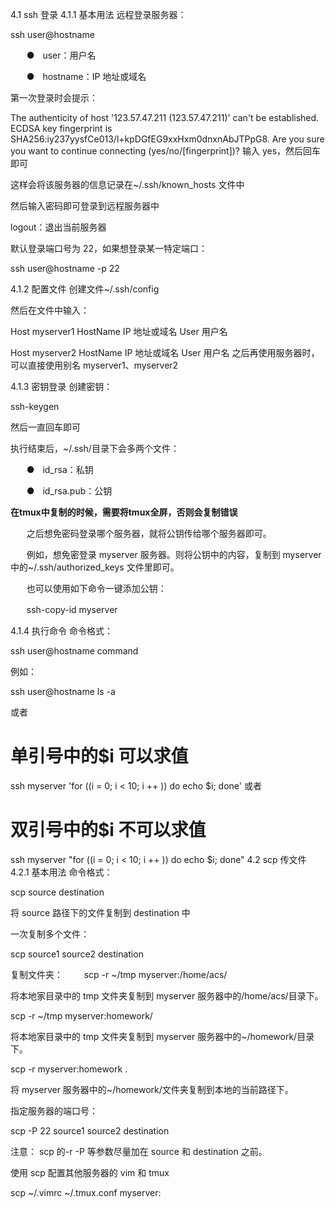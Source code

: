 4.1 ssh 登录
4.1.1 基本用法
远程登录服务器：

ssh user@hostname

ㅤㅤ●ㅤuser：用户名

ㅤㅤ●ㅤhostname：IP 地址或域名

第一次登录时会提示：

The authenticity of host '123.57.47.211 (123.57.47.211)' can't be established.
ECDSA key fingerprint is SHA256:iy237yysfCe013/l+kpDGfEG9xxHxm0dnxnAbJTPpG8.
Are you sure you want to continue connecting (yes/no/[fingerprint])?
输入 yes，然后回车即可

这样会将该服务器的信息记录在~/.ssh/known_hosts 文件中

然后输入密码即可登录到远程服务器中

logout：退出当前服务器

默认登录端口号为 22，如果想登录某一特定端口：

ssh user@hostname -p 22

4.1.2 配置文件
创建文件~/.ssh/config

然后在文件中输入：

Host myserver1
HostName IP 地址或域名
User 用户名

Host myserver2
HostName IP 地址或域名
User 用户名
之后再使用服务器时，可以直接使用别名 myserver1、myserver2

4.1.3 密钥登录
创建密钥：

ssh-keygen

然后一直回车即可

执行结束后，~/.ssh/目录下会多两个文件：

ㅤㅤ●ㅤid_rsa：私钥

ㅤㅤ●ㅤid_rsa.pub：公钥

**在tmux中复制的时候，需要将tmux全屏，否则会复制错误**

ㅤㅤ之后想免密码登录哪个服务器，就将公钥传给哪个服务器即可。

ㅤㅤ例如，想免密登录 myserver 服务器。则将公钥中的内容，复制到 myserver 中的~/.ssh/authorized_keys 文件里即可。

ㅤㅤ也可以使用如下命令一键添加公钥：

ㅤㅤssh-copy-id myserver

4.1.4 执行命令
命令格式：

ssh user@hostname command

例如：

ssh user@hostname ls -a

或者

# 单引号中的$i 可以求值

ssh myserver 'for ((i = 0; i < 10; i ++ )) do echo $i; done'
或者

# 双引号中的$i 不可以求值

ssh myserver "for ((i = 0; i < 10; i ++ )) do echo $i; done"
4.2 scp 传文件
4.2.1 基本用法
命令格式：

scp source destination

将 source 路径下的文件复制到 destination 中

一次复制多个文件：

scp source1 source2 destination

复制文件夹：
ㅤㅤ
scp -r ~/tmp myserver:/home/acs/

将本地家目录中的 tmp 文件夹复制到 myserver 服务器中的/home/acs/目录下。

scp -r ~/tmp myserver:homework/

将本地家目录中的 tmp 文件夹复制到 myserver 服务器中的~/homework/目录下。

scp -r myserver:homework .

将 myserver 服务器中的~/homework/文件夹复制到本地的当前路径下。

指定服务器的端口号：

scp -P 22 source1 source2 destination

注意： scp 的-r -P 等参数尽量加在 source 和 destination 之前。

使用 scp 配置其他服务器的 vim 和 tmux

scp ~/.vimrc ~/.tmux.conf myserver:
